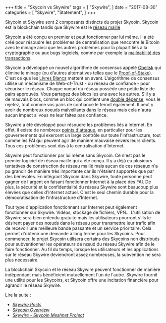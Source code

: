 +++ title = "Skycoin vs Skywire" tags = [ "Skywire", ] date = "2017-08-30" categories = [ "Skywire", "Statement", ] +++

Skycoin et Skywire sont 2 composants distincts du projet Skycoin. Skycoin est la blockchain tandis que Skywire est le [réseau maillé](https://fr.wikipedia.org/wiki/Topologie_de_r%C3%A9seau#Le_r.C3.A9seau_maill.C3.A9)

Skycoin a été conçu en premier et peut fonctionner par lui même. Il a été créé pour résoudre les problèmes de centralisation que rencontre le Bitcoin avec le minage ainsi que les autres problèmes pour la plupart liés à la cryptographie ou aux bugs logiciels, comme par exemple la [malléabilité des transactions](http://fr.bitcoinwiki.org/Mall%C3%A9abilit%C3%A9_du_syst%C3%A8me_(Malleability)#Q.27est_ce_que_c.27est_une_.22mall.C3.A9abilit.C3.A9_des_transactions.22.3F).


Skycoin a développé un nouvel algorithme de consensus appelé [Obelisk](https://www.skycoin.net/whitepapers) qui élimine le minage (ou d'autres alternatives telles que le [Proof-of-Stake](https://fr.wikipedia.org/wiki/Preuve_d%27enjeu)). C'est ce que les [Livres Blancs](https://www.skycoin.net/whitepapers) mettent en avant. L'algorithme de consensus utilise un mécanisme de Web-of-Trust - ou réseau de confiance - pour sécuriser le réseau. Chaque noeud du réseau possède une petite liste de pairs approuvés. Vous partagez des blocs les uns avec les autres. S'il y a de mauvais blocs, comme un bloc qui contient une [double dépense](https://bitcoin.org/fr/vocabulaire#double-depense), vous le rejetez, tout comme vos pairs de confiance le feront également. Il peut y avoir de nombreux noeuds malveillants dans le réseau mais cela n'aura aucun impact si vous ne leur faites pas confiance.

Skywire a été développé pour résoudre les problèmes liés à Internet. En effet, il existe de nombreux [points d'attaque](https://en.wikipedia.org/wiki/BGP_hijacking), en particulier pour les gouvernements qui exercent un large contrôle sur toute l'infrastructure, tout comme les FAI qui peuvent agir de manière mauvaise envers leurs clients. Tous ces problèmes sont dus à la centralisation d'Internet.

Skywire peut fonctionner par lui même sans Skycoin. Ce n'est pas le premier logiciel de réseau maillé qui a été conçu. Il y a déjà eu plusieurs tentatives de construction de réseau maillé mais aucun de ces réseaux n'a pu grandir de manière très importante car ils n'étaient supportés que par des bénévoles. En intégrant Skycoin dans Skywire, toute personne peut gagner de l'argent en faisant fonctionner Internet à la place des FAI. De plus, la sécurité et la confidentialité du réseau Skywire sont beaucoup plus élevées que celles d'Internet actuel. C'est le seul chemin durable pour la démocratisation de l'infrastructure d'Internet.

Tout type d'application fonctionnant sur Internet peut également fonctionner sur Skywire. Vidéos, stockage de fichiers, VPN... L'utilisation de Skywire sera bien entendu gratuite mais les utilisateurs pourront s'ils le désirent payer des nœuds dans le réseau pour transmettre leur trafic afin de recevoir une meilleure bande passante et un service prioritaire. Cela permet d'obtenir une demande à long terme pour les Skycoins. Pour commencer, le projet Skycoin utilisera certains des Skycoins non distribués pour subventionner les opérateurs de nœud du réseau Skywire afin de le faire fonctionner. Au fil du temps, lorsque les utilisateurs et les applications sur le réseau Skywire deviendront assez nombreuses, la subvention ne sera plus nécessaire.

La blockchain Skycoin et le réseau Skywire peuvent fonctionner de manière indépendant mais bénéficient mutuellement l'un de l'autre. Skywire fournit une utilité pour les Skycoins, et Skycoin offre une incitation financière pour agrandir le réseau Skywire. 


Lire la suite :

* *[Skywire Posts](/categories/skywire/)*
* *[Skycoin Overview](/overview/skycoin-overview/)*
* *[Skywire - Skycoin Meshnet Project](/overview/skywire---skycoin-meshnet-project/)*
